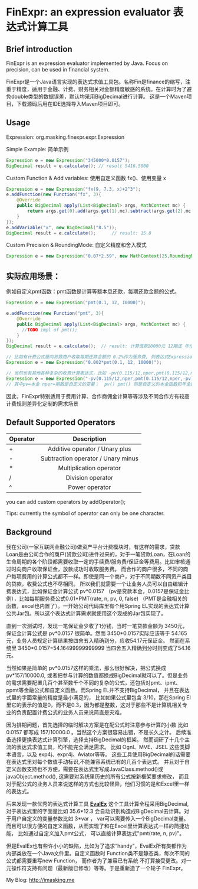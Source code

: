 # FinExpr: an expression evaluator  表达式计算工具

## Brief introduction
FinExpr is an expression evaluator  implemented by Java. Focus on precision, can be used in financial system.

FinExpr是一个Java语言实现的表达式求值工具包。名称Fin是finance的缩写，注重于精度，适用于金融、计费、财务相关对金额精度敏感的系统。在计算时为了避免double类型的数据误差，默认均采用BigDecimal进行计算。 这是一个Maven项目，下载源码后用在IDE选择导入Maven项目即可。
  
## Usage

Expression: org.masking.finexpr.expr.Expression

Simple Example: 简单示例

```Java
Expression e = new Expression("345000*0.0157");
BigDecimal result = e.calculate(); // result 5416.5000
```
  
Custom Function & Add variables: 使用自定义函数 fx()、使用变量 x

```Java
Expression e = new Expression("fx(9, 7.3, x)+2^3");
e.addFunction(new Function("fx", 3){
	@Override
	public BigDecimal apply(List<BigDecimal> args, MathContext mc) {
		return args.get(0).add(args.get(1),mc).subtract(args.get(2),mc);
	}
});
e.addVariable("x", new BigDecimal("8.5"));
BigDecimal result = e.calculate();		// result: 15.8
```
  
Custom Precision & RoundingMode: 自定义精度和舍入模式

```Java
Expression e = new Expression("0.07*2.59", new MathContext(25,RoundingMode.HALF_UP));
```

## 实际应用场景：

例如自定义pmt函数：pmt函数是计算等额本息还款，每期还款金额的公式。

```Java
Expression e = new Expression("pmt(0.1, 12, 10000)");

e.addFunction(new Function("pmt", 3){
	@Override
	public BigDecimal apply(List<BigDecimal> args, MathContext mc) {
	  //TODO impl of pmt();
	}
});
BigDecimal result = e.calculate();	// result: 计算借款10000元 12期还 年化利率10%，等额本息每期还款金额

// 比如有计费公式是向贷款商户收取每期还款金额的 0.2%作为服务费, 则表达式Expression改成 0.002*pmt(利率, 期数, 本金) 即可
Expression e = new Expression("0.002*pmt(0.1, 12, 10000)");

// 当然也有其他各种复杂的收费计算表达式，比如 -pv(0.115/12,nper,pmt(0.115/12,nper,-pv)-pmt(0.09/12,nper,-pv))
Expression e = new Expression("-pv(0.115/12,nper,pmt(0.115/12,nper,-pv)-pmt(0.09/12,nper,-pv))");
// 其中pv=本金 nper=期数是自定义的变量；  pv() pmt() 则是自定义的本金函数和年金函数；如何自定义变量和函数见 Usage。

```
因此，FinExpr特别适用于费用计算、合作商佣金计算等等涉及不同合作方有较高计费规则差异化定制的需求场景
 
  
## Default Supported Operators

| Operator        | Description           | 
| ------------- |:-------------:| 
| +   | Additive operator / Unary plus | 
| -    | Subtraction operator / Unary minus|   
| *    | Multiplication operator    |    
| /    | Division operator       |    
| ^    | Power operator          |    
  
you can add custom operators by addOperator();   
  
Tips: currently the symbol of operator can only be one character.
  

## Background

我在公司(一家互联网金融公司)做资产平台计费模块时，有这样的需求，贷款Loan是由公司合作的商户(贷款公司)进件过来的，对于一笔贷款Loan，在Loan的生命周期的各个阶段都需要收取一定的手续费/服务费/保证金等费用。比如审核通过时向商户收取保证金，放款成功时收取服务费。 而合作的商户很多，不同的商户每项费用的计算公式都不一样。即使是同一个商户，对于不同期数不同资产类目的贷款，收费公式也不尽相同。 所以我们就需要一个让业务人员可以自由编辑计费表达式，比如保证金计算公式 pv\*0.0157 （pv是贷款本金，0.0157是保证金比例），比如每期服务费公式0.01\*PMT(rate, n, pv, 0, false) （PMT是金融相关的函数，excel也内置了）。一开始公司代码库里有个用Spring EL实现的表达式计算公共Jar包。所以这个表达式计算需求就使用这个现成的Jar包实现了。

直到一次测试时，发现一笔保证金少收了1分钱，当时一笔贷款金额为 3450元，保证金计算公式是 pv\*0.0157 很简单。然而 3450\*0.0157实际应该等于 54.165元，业务人员规定计算结果按四舍五入精确到分，应收54.17元保证金。 然而在系统里 3450\*0.0157=54.16499999999999  当四舍五入精确到分时则变成了54.16元。

当然如果是简单的 pv\*0.0157这样的乘法，那么很好解决，把公式换成 pv\*157/10000.0,  或者把参与计算的数值都换成BigDecimal就可以了。但是业务的需求需要配置几百个甚至数千个不同的复杂的公式，还包括对pmt、ipmt、ppmt等金融公式和自定义函数。而Spring EL并不支持BigDecimal， 并且在表达式里的字面常量的精度是最小满足的， 比如如果公式里包含  3/10，那在Spring El里它的表示的值是0，而不是0.3，因为都是整数，这对于那些不是计算机相关专业的负责配置计费公式的业务人员来说简直是灾难。

因为排期问题，首先选择的临时解决方案是在配公式时注意参与计算的小数 比如 0.0157 都写成 157/10000.0 。当然这个方案很容易出错，不是长久之计。
后续准备选择更换表达式计算引擎，选择支持BigDecimal的框架。
然而调研了十几个主流的表达式求值工具，均不能完全满足需求。
比如 Ognl、MVE、JSEL 这些类脚本语言，以及 exp4j、expr4j、Aviator等等。
这些工具使用BigDecimal的话需要在表达式里对每个数值手动标识,不能兼容系统已有的几百个表达式。
并且对于自定义函数支持也不方便，需要在表达式里写成JavaClass.method()或javaObject.method(), 这需要对系统里历史的所有公式按新框架要求修改， 而且对于配公式的业务人员来说这样的方式也比较怪异，他们习惯的是和Excel里一样的表达式。  

后来发现一款优秀的表达式计算工具 **[EvalEx](https://github.com/uklimaschewski/EvalEx)** 这个工具计算全程采用BigDecimal, 对于表达式里的字面量比如 35.6\*12.3 会自动识别构造成BigDecimal去计算。对于用户自定义的变量参数比如 3\*var ， var可以需要传入一个BigDecimal变量。而且可以很方便的自定义函数，从而实现了和在Excel里计算表达式一样的简捷功能， 比如通过自定义加入pmt公式， 可以直接计算表达式"pmt(rate, n, pv)"。

但是EvalEx也有些许小小的缺陷，比如为了追求“handy”，EvalEx所有类都作为内部类放在一个Java文件里。自定义函数时 Function类不是静态类，每次不同的公式都需要重写new Function， 而作者为了兼容已有系统 不打算接受更改。对一元操作符支持有问题（最新版已修改）等等。于是重新造了一个轮子 FinExpr。
  
My Blog: http://imasking.me
